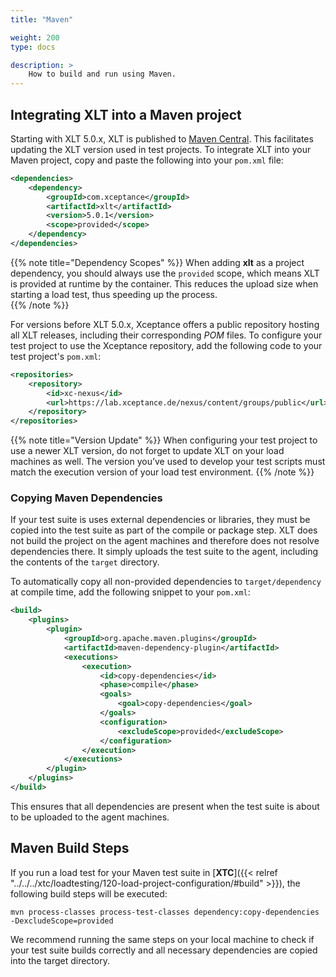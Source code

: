 ```yaml
---
title: "Maven"

weight: 200
type: docs

description: >
    How to build and run using Maven.
---
```


## Integrating XLT into a Maven project

Starting with XLT 5.0.x, XLT is published to [Maven Central](https://search.maven.org/artifact/com.xceptance/xlt). This facilitates updating the XLT version used in test projects. To integrate XLT into your Maven project, copy and paste the following into your `pom.xml` file:

```xml
<dependencies>
    <dependency>
        <groupId>com.xceptance</groupId>
        <artifactId>xlt</artifactId>
        <version>5.0.1</version>
        <scope>provided</scope>
    </dependency>
</dependencies>
```

{{% note title="Dependency Scopes" %}}
When adding **xlt** as a project dependency, you should always use the `provided` scope, which means XLT is provided at runtime by the container. This reduces the upload size when starting a load test, thus speeding up the process.  
{{% /note %}}

For versions before XLT 5.0.x, Xceptance offers a public repository hosting all XLT releases, including their corresponding _POM_ files. To configure your test project to use the Xceptance repository, add the following code to your test project's `pom.xml`:

```xml
<repositories>
    <repository>
        <id>xc-nexus</id>
        <url>https://lab.xceptance.de/nexus/content/groups/public</url>
    </repository>
</repositories>
```

{{% note title="Version Update" %}}
When configuring your test project to use a newer XLT version, do not forget to update XLT on your load machines as well. The version you’ve used to develop your test scripts must match the execution version of your load test environment.
{{% /note %}}

### Copying Maven Dependencies

If your test suite is uses external dependencies or libraries, they must be copied into the test suite as part of the compile or package step. XLT does not build the project on the agent machines and therefore does not resolve dependencies there. It simply uploads the test suite to the agent, including the contents of the `target` directory.

To automatically copy all non-provided dependencies to `target/dependency` at compile time, add the following snippet to your `pom.xml`:

```xml
<build>
    <plugins>
        <plugin>
            <groupId>org.apache.maven.plugins</groupId>
            <artifactId>maven-dependency-plugin</artifactId>
            <executions>
                <execution>
                    <id>copy-dependencies</id>
                    <phase>compile</phase>
                    <goals>
                        <goal>copy-dependencies</goal>
                    </goals>
                    <configuration>
                        <excludeScope>provided</excludeScope>
                    </configuration>
                </execution>
            </executions>
        </plugin>
    </plugins>
</build>
```

This ensures that all dependencies are present when the test suite is about to be uploaded to the agent machines.

## Maven Build Steps

If you run a load test for your Maven test suite in [**XTC**]({{< relref "../../../xtc/loadtesting/120-load-project-configuration/#build" >}}), the following build steps will be executed:

`mvn process-classes process-test-classes dependency:copy-dependencies -DexcludeScope=provided`

We recommend running the same steps on your local machine to check if your test suite builds correctly and all necessary dependencies are copied into the target directory.